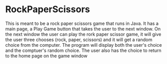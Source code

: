 # RockPaperScissors
This is meant to be a rock paper scissors game that runs in Java. It has a main page, a Play Game button that takes the user to the next window. On the next window the user can play the rork paper scissor game, it will give the user three chooses (rock, paper, scissors) and it will get a random choice from the computer. The program will display both the user's choice and the comptuer's random choice. The user also has the choice to return to the home page on the game window
